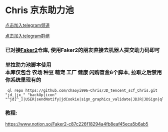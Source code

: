 # Chris 京东助力池

[点击加入telegram频道](https://t.me/ChriszzZLC) 

[点击加入telegram群组](https://t.me/ChriszZlc)

### 已对接[Faker2](https://github.com/shufflewzc/faker2/)仓库, 使用Faker2的朋友直接去机器人提交助力码即可
  
  
  
### 单拉助力池脚本使用<br>本库仅包含 农场 种豆 萌宠 工厂 健康 闪购盲盒6个脚本, 拉取之后禁用你系统里现有的

```
 ql repo https://github.com/chaoyi996-Chris/JD_tencent_scf_Chris.git "jd_|jx_" "backUp|icon" "^jd[^_]|USER|sendNotify|jdCookie|sign_graphics_validate|JDJR|JDSign|ql"
```  
  
    
      
      
### 教程:  
https://www.notion.so/Faker2-c87c226f18294a4fb8eaf45eca5b6ab5

